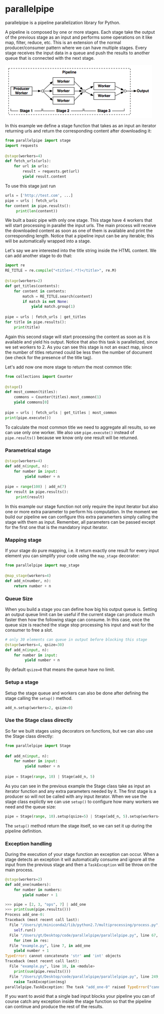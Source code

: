 # parallelpipe
parallelpipe is a pipeline parallelization library for Python.

A pipeline is composed by one or more stages. Each stage take the output of the previous stage  as an input and performs some operations on it like map, filter, reduce, etc. This is an extension of the normal producer/consumer pattern where we can have multiple stages. Every stage receives the input data in a queue and push the results to another queue that is connected with the next stage. 

![](documentation/pipeline2.png)

In this example we define a stage function that takes as an input an iterator returning urls and return the corresponding content after downloading it:

```python
from parallelpipe import stage
import requests
	
@stage(workers=4)
def fetch_urls(urls):
    for url in urls:
      	result = requests.get(url)
        yield result.content
```

To use this stage just run

```python
urls = ['http://test.com', ...]
pipe = urls | fetch_urls
for content in pipe.results():
	 print(len(content))
```

We built a basic pipe with only one stage. This stage have 4 workers that will start processing in parallel the input urls. The main process will receive the downloaded content as soon as one of them is available and print the corresponding length. Notice that a pipeline input can be any iterable; this will be automatically wrapped into a stage.

Let's say we are interested into the title string inside the HTML content. We can add another stage to do that:

```python
import re
RE_TITLE = re.compile("<title>(.*?)</title>", re.M)

@stage(workers=2)
def get_titles(contents):
    for content in contents:
        match = RE_TITLE.search(content)
        if match is not None:
            yield match.group(1)

pipe = urls | fetch_urls | get_titles
for title in pipe.results():
    print(title)
```

Again this second stage will start processing the content as soon as it is available and yield his output.
Notice that also this task is parallelized, since we set workers to 2.
As you can see this stage is not an exact map, since  the number of titles returned could be less then the number of document (we check for the presence of the title tag).

Let's add now one more stage to return the most common title:

```python
from collections import Counter

@stage()
def most_common(titles):
    commons = Counter(titles).most_common(1)
    yield commons[0]

pipe = urls | fetch_urls | get_titles | most_common
print(pipe.execute())
```

To calculate the most common title we need to aggregate all results, so we can use only one worker.
We also use ``pipe.execute()`` instead of ``pipe.results()`` because we know only one result will be returned.

### Parametrical stage

```python
@stage(workers=4)
def add_n(input, n):
	for number in input:
		 yield number + n

pipe = range(100) | add_n(7)
for result in pipe.results():
	 print(result)
```

In this example our stage function not only require the input iterator but also one or more extra parameter to perform his computation. In the moment we build our pipeline we can configure this extra paramerters simply calling the stage with them as input. Remember, all parameters can be passed except for the first one that is the mandatory input iterator.

### Mapping stage

If your stage do pure mapping, i.e. it return exactly one result for every input element you can simplify your code using the ``map_stage`` decorator:

```python
from parallelpipe import map_stage

@map_stage(workers=4)
def add_n(number, n):
	return number + n
``` 

### Queue Size

When you build a stage you can define how big his output queue is. 
Setting an output queue limit can be useful if the current stage can produce much faster then how the following stage can consume. In this case, once the queue size is reached the stage stop processing his input and wait for the consumer to free a slot.

```python
# only 30 elements can queue in output before blocking this stage
@stage(workers=4, qsize=30)
def add_n(input, n):
	for number in input:
		 yield number + n
```

By default ``qsize=0`` that means the queue have no limit.

### Setup a stage

Setup the stage queue and workers can also be done after defining the stage calling the ``setup()`` method.

```python
add_n.setup(workers=2, qsize=0)
```

### Use the Stage class directly

So far we built stages using decorators on functions, but we can also use the Stage class directly: 

```python
from parallelpipe import Stage

def add_n(input, n):
    for number in input:
         yield number + n
 
pipe = Stage(range, 10) | Stage(add_n, 5)
```

As you can see in the previous example the Stage class take as input an iterator function and any extra parameters needed by it. The first stage is a producer so will not be called with any input iterator.
When we use the stage class explictly we can use ``setup()`` to configure how many workers we need and the queue size:

```python
pipe = Stage(range, 10).setup(qsize=5) | Stage(add_n, 5).setup(workers=2)
```

The ``setup()`` method return the stage itself, so we can set it up during the pipeline definition.

### Exception handling

During the execution of your stage function an exception can occur. When a stage detects an exception it will automatically consume and ignore all the input from the previous stage and then a ``TaskException`` will be throw on the main process.

```python
@stage(workers=2)
def add_one(numbers):
    for number in numbers:
        yield number + 1
```

```python
>>> pipe = [2, 3, "ops", 7] | add_one
>>> print(sum(pipe.results()))
Process add_one-0:
Traceback (most recent call last):
  File "/Users/gt/miniconda2/lib/python2.7/multiprocessing/process.py", line 258, in _bootstrap
    self.run()
  File "/Users/gt/Desktop/code/parallelpipe/parallelpipe.py", line 67, in run
    for item in res:
  File "example.py", line 7, in add_one
    yield number + 1
TypeError: cannot concatenate 'str' and 'int' objects
Traceback (most recent call last):
  File "example.py", line 10, in <module>
    print(sum(pipe.results()))
  File "/Users/gt/Desktop/code/parallelpipe/parallelpipe.py", line 249, in results
    raise TaskException(msg)
parallelpipe.TaskException: The task "add_one-0" raised TypeError("cannot concatenate 'str' and 'int' objects",)
```

If you want to avoid that a single bad input blocks your pipeline you can of course catch any exception inside the stage function so that the pipeline can continue and produce the rest of the results.
